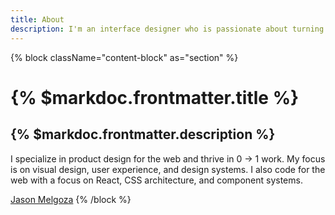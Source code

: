 ```yaml
---
title: About
description: I'm an interface designer who is passionate about turning complex problems into simple and elegant solutions.
---
```


{% block className="content-block" as="section" %}
# {% $markdoc.frontmatter.title %}

## {% $markdoc.frontmatter.description %}

I specialize in product design for the web and thrive in 0 → 1 work. My focus is on visual design, user experience, and design systems. I also code for the web with a focus on React, CSS architecture, and component systems.

[Jason Melgoza](/)
{% /block %}